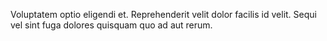 Voluptatem optio eligendi et. Reprehenderit velit dolor facilis id velit. Sequi vel sint fuga dolores quisquam quo ad aut rerum.